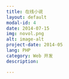 ```yaml
---
title: 在线小说
layout: default
modal-id: 4
date: 2014-07-15
img: novol.png
alt: image-alt
project-date: 2014-05
lang: PHP
category: Web 开发
description: 

---
```

